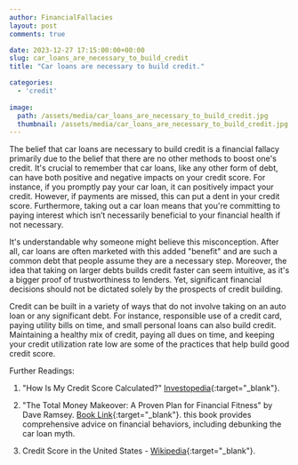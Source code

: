 ```yaml
---
author: FinancialFallacies
layout: post
comments: true

date: 2023-12-27 17:15:00:00+00:00  
slug: car_loans_are_necessary_to_build_credit
title: "Car loans are necessary to build credit."

categories:
  - 'credit'
  
image:
  path: /assets/media/car_loans_are_necessary_to_build_credit.jpg
  thumbnail: /assets/media/car_loans_are_necessary_to_build_credit.jpg
---
```


The belief that car loans are necessary to build credit is a financial fallacy primarily due to the belief that there are no other methods to boost one's credit. It's crucial to remember that car loans, like any other form of debt, can have both positive and negative impacts on your credit score. For instance, if you promptly pay your car loan, it can positively impact your credit. However, if payments are missed, this can put a dent in your credit score. Furthermore, taking out a car loan means that you're committing to paying interest which isn’t necessarily beneficial to your financial health if not necessary.

It's understandable why someone might believe this misconception. After all, car loans are often marketed with this added "benefit" and are such a common debt that people assume they are a necessary step. Moreover, the idea that taking on larger debts builds credit faster can seem intuitive, as it's a bigger proof of trustworthiness to lenders. Yet, significant financial decisions should not be dictated solely by the prospects of credit building.

Credit can be built in a variety of ways that do not involve taking on an auto loan or any significant debt. For instance, responsible use of a credit card, paying utility bills on time, and small personal loans can also build credit. Maintaining a healthy mix of credit, paying all dues on time, and keeping your credit utilization rate low are some of the practices that help build good credit score. 

Further Readings:

1. "How Is My Credit Score Calculated?" [Investopedia](https://www.investopedia.com/ask/answers/05/creditscorecalculation.asp){:target="_blank"}.


2. "The Total Money Makeover: A Proven Plan for Financial Fitness" by Dave Ramsey. [Book Link](https://www.amazon.com/Total-Money-Makeover-Classic-Financial/dp/1595555277/ref=nosim?tag=financialfall-20){:target="_blank"}. this book provides comprehensive advice on financial behaviors, including debunking the car loan myth.

6. Credit Score in the United States - [Wikipedia](https://en.wikipedia.org/wiki/Credit_score_in_the_United_States){:target="_blank"}.
